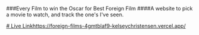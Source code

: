 ###Every Film to win the Oscar for Best Foreign Film 
####A website to pick a movie to watch, and track the one's I've seen. 

[# Live Link](https://foreign-films-4gmtblaf9-kelseychristensen.vercel.app/)https://foreign-films-4gmtblaf9-kelseychristensen.vercel.app/
